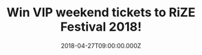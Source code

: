 ---
campaign-uuid: "c-1b772f66-b3bf-4e68-a79d-f2a4184f7210"
type: "Preview"
category: "Tickets"
date: "2018-04-27T09:00:00.000Z"
end-date: "2018-05-04T23:59:00.000Z"
disable-form: false
is_promoted: false
has_entry_page: true
title: "Win VIP weekend tickets to RiZE Festival 2018!"
competition-description: "<p>Get your festival mood ready because NME is running a\
  \ competition for 2 lucky winners to attend the brand new RiZE Festival which will\
  \ take place at the iconic Hylands Park in Chelmsford on Friday 17th and Saturday\
  \ 18th August 2018!</p> \r\n<p>If this sounds like the best plan of your summer,\
  \ click on the link for a chance to win!</p>"
hero-header: "Win VIP weekend tickets to RiZE Festival 2018!"
terms-confirmation: "N/A"
banner-img: "https://assets.expresslyapp.com/asset-b6222144-8707-4737-ac27-9fd9f09ad0c5.jpg"
logo-left-href: "http://www.nme.com/"
logo-left-image: "https://assets.expresslyapp.com/asset-4abe75b6-b586-4c6c-aaef-663bdb0f020b.jpg"
logo-left-title: "NME"
bg-image-hero: "https://assets.expresslyapp.com/asset-1639598d-cb96-4b32-8a22-d258aaf435e4.jpg"
bg-image-first: "https://assets.expresslyapp.com/asset-743ce874-4ba1-4631-9739-6f82e9080a56.jpg"
bg-image-second: "https://assets.expresslyapp.com/asset-aef2ee67-73dc-49c4-9b8f-3f0710f4be68.jpg"
bg-image-third: "https://assets.expresslyapp.com/asset-5119da3a-f6e0-4c37-bc88-d9afcae69977.jpg"
section1-content: "Celebrating its very first year, RiZE Festival brings together\
  \ an exciting mix of the very best music from classic indie, pop, urban, dance and\
  \ new upcoming talent across four stages! Hylands Park has a history of hosting\
  \ world class events and this new local festival promises to bring an incredible\
  \ weekend of live music plus a huge hub of the best food and drink on the festival\
  \ circuit!"
section2-content: "<p>The prize includes 2 x VIP weekend tickets so the winner will\
  \ have access to the VIP area which is the heart of the festival and the place to\
  \ be!</p> <p>Liam Gallagher & Stereophonics will be headlining and other artists\
  \ announced include Rag N Bone Man, Rita Ora, James Bay, Years & Years, Bastille,\
  \ Miles Kane and many more…</p>"
section3-content: "<p>A mini festival within the festival, access to the festival’\
  s VIP Area includes: *Street Food Stalls where you can buy delicious food,*VIP Bar\
  \ selling wines, beers, spirits and cocktails, *Glitter Make-up Station,*Information\
  \ hub and Cloakroom,*Proper Toilets, Chill-out area with garden seating, Exclusive\
  \ DJ sets (separate line-up confirmed closer to the show), VIP wristband... and\
  \ more!</p> \r\n<p>* Please note these items are at an additional Cost</p>\r\n<p>Complete\
  \ the form below to be in with a chance to rock out with RiZE Festival in Hylands\
  \ Park next August!</p>"
entry-title: "Win VIP weekend tickets to RiZE Festival 2018!"
entry-content: "<p>Wanna be there now? Complete the form below for a chance to win\
  \ 2 x VIP tickets and you could be singing along with Liam Gallagher & many more\
  \ at Rize Festival next August!</p>"
has-winner: false
prize-description: "A pair of VIP weekend tickets to RiZE Festival"
prize-restrictions: "Winners are responsible for any transport costs to/from the event."
special-conditions: "* Please note these items are at an additional Cost:\r\nStreet\
  \ Food Stalls*\r\nVIP Bar*\r\nGlitter Make-up Station *\r\nInformation hub and Cloakroom*\r\
  \n\r\nAny travel expenses are not included."
---